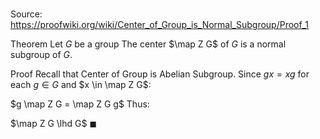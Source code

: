 # 

Source: https://proofwiki.org/wiki/Center_of_Group_is_Normal_Subgroup/Proof_1

Theorem
Let $G$ be a group
The center $\map Z G$ of $G$ is a normal subgroup of $G$.


Proof
Recall that Center of Group is Abelian Subgroup.
Since $g x = x g$ for each $g \in G$ and $x \in \map Z G$:

$g \map Z G = \map Z G g$
Thus:

$\map Z G \lhd G$
$\blacksquare$





